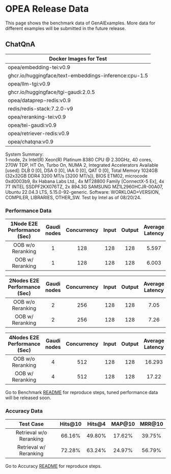 # OPEA Release Data

This page shows the benchmark data of GenAIExamples. More data for different examples will be submitted in the future release.

## ChatQnA

| **Docker Images for Test**                            |
| ----------------------------------------------------- |
| opea/embedding-tei:v0.9                               |
| ghcr.io/huggingface/text-embeddings-inference:cpu-1.5 |
| opea/llm-tgi:v0.9                                     |
| ghcr.io/huggingface/tgi-gaudi:2.0.5                   |
| opea/dataprep-redis:v0.9                              |
| redis/redis-stack:7.2.0-v9                            |
| opea/reranking-tei:v0.9                               |
| opea/tei-gaudi:v0.9                                   |
| opea/retriever-redis:v0.9                             |
| opea/chatqna:v0.9                                     |

System Summary:  
1-node, 2x Intel(R) Xeon(R) Platinum 8380 CPU @ 2.30GHz, 40 cores, 270W TDP, HT On, Turbo On, NUMA 2, Integrated Accelerators Available [used]: DLB 0 [0], DSA 0 [0], IAA 0 [0], QAT 0 [0], Total Memory 1024GB (32x32GB DDR4 3200 MT/s [3200 MT/s]), BIOS ETM02, microcode 0xd0003b9, 8x Habana Labs Ltd., 4x MT28800 Family [ConnectX-5 Ex], 4x 7T INTEL SSDPF2KX076TZ, 2x 894.3G SAMSUNG MZ1L2960HCJR-00A07, Ubuntu 22.04.3 LTS, 5.15.0-92-generic. Software: WORKLOAD+VERSION, COMPILER, LIBRARIES, OTHER_SW. Test by Intel as of 08/20/24.

### Performance Data

| 1Node E2E Performance (Sec) | Gaudi nodes | Concurrency | Input | Output | Average Latency | P90 Total latency |
| :-------------------------: | :---------: | :---------: | :---: | :----: | :-------------: | :---------------: |
|      OOB w/o Reranking      |      1      |     128     |  128  |  128   |      5.597      |       7.59        |
|      OOB w/ Reranking       |      1      |     128     |  128  |  128   |      6.003      |       8.123       |

| 2Nodes E2E Performance (Sec) | Gaudi nodes | Concurrency | Input | Output | Average Latency | P90 Total latency |
| :--------------------------: | :---------: | :---------: | :---: | :----: | :-------------: | :---------------: |
|      OOB w/o Reranking       |      2      |     256     |  128  |  128   |      7.05       |       9.122       |
|       OOB w/ Reranking       |      2      |     256     |  128  |  128   |      7.26       |       9.239       |

| 4Nodes E2E Performance (Sec) | Gaudi nodes | Concurrency | Input | Output | Average Latency | P90 Total latency |
| :--------------------------: | :---------: | :---------: | :---: | :----: | :-------------: | :---------------: |
|      OOB w/o Reranking       |      4      |     512     |  128  |  128   |     16.293      |      21.169       |
|       OOB w/ Reranking       |      4      |     512     |  128  |  128   |      17.22      |      21.942       |

Go to Benchmark [README](./ChatQnA/benchmark/README.md) for reproduce steps, tuned performance data will be released soon.

### Accuracy Data

|        Test Case        | Hits@10 | Hits@4 | MAP@10 | MRR@10 |
| :---------------------: | :-----: | :----: | :----: | :----: |
| Retrieval w/o Reranking | 66.16%  | 49.80% | 17.62% | 39.75% |
| Retrieval w/ Reranking  | 72.28%  | 63.24% | 24.97% | 56.79% |

Go to Accuracy [README](https://github.com/opea-project/GenAIEval/tree/main/evals/evaluation/rag_eval#multihop-english-dataset) for reproduce steps.
